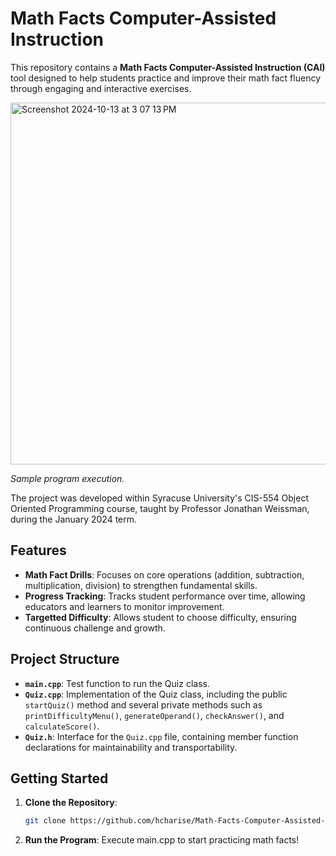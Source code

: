 # Math Facts Computer-Assisted Instruction

This repository contains a **Math Facts Computer-Assisted Instruction (CAI)** tool designed to help students practice and improve their math fact fluency through engaging and interactive exercises.

<img width="579" alt="Screenshot 2024-10-13 at 3 07 13 PM" src="https://github.com/user-attachments/assets/f03fda5b-85e2-4549-85ec-9b3831a57c31">

*Sample program execution.*

The project was developed within Syracuse University's CIS-554 Object Oriented Programming course, taught by Professor Jonathan Weissman, during the January 2024 term.

## Features

- **Math Fact Drills**: Focuses on core operations (addition, subtraction, multiplication, division) to strengthen fundamental skills.
- **Progress Tracking**: Tracks student performance over time, allowing educators and learners to monitor improvement.
- **Targetted Difficulty**: Allows student to choose difficulty, ensuring continuous challenge and growth.

## Project Structure

- **`main.cpp`**: Test function to run the Quiz class.
- **`Quiz.cpp`**: Implementation of the Quiz class, including the public `startQuiz()` method and several private methods such as `printDifficultyMenu()`, `generateOperand()`, `checkAnswer()`, and `calculateScore()`.
- **`Quiz.h`**: Interface for the `Quiz.cpp` file, containing member function declarations for maintainability and transportability.

## Getting Started

1. **Clone the Repository**:  
   ```bash
   git clone https://github.com/hcharise/Math-Facts-Computer-Assisted-Instruction.git
   
2. **Run the Program**:
Execute main.cpp to start practicing math facts!
